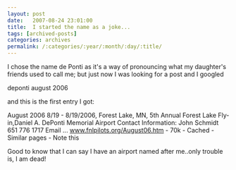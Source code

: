 ```yaml
---
layout: post
date:	2007-08-24 23:01:00
title:  I started the name as a joke...
tags: [archived-posts]
categories: archives
permalink: /:categories/:year/:month/:day/:title/
---
```

I chose the name de Ponti as it's a way of pronouncing what my daughter's friends used to call me; but just now I was looking for a post and I googled

deponti august 2006

and this is the first entry I got:

August 2006
8/19 - 8/19/2006, Forest Lake, MN, 5th Annual Forest Lake Fly-in,Daniel A. DePonti Memorial Airport Contact Information: John Schmidt 651 776 1717 Email ...
www.fnlpilots.org/August06.htm - 70k - Cached - Similar pages - Note this


Good to know that I can say I have an airport named after me..only trouble is, I am dead!
